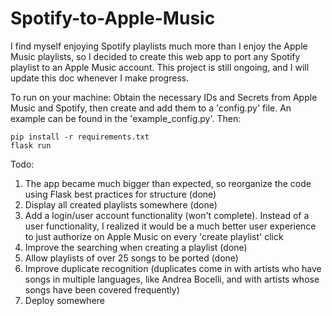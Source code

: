 # Spotify-to-Apple-Music

I find myself enjoying Spotify playlists much more than I enjoy the Apple Music playlists, so I decided to create this web app to port any
Spotify playlist to an Apple Music account. This project is still ongoing, and I will update this doc whenever I make progress.

To run on your machine:
Obtain the necessary IDs and Secrets from Apple Music and Spotify, then create and add them to a 'config.py' file. An example can be found in the 'example_config.py'. Then:
    
    pip install -r requirements.txt
    flask run



Todo:
1. The app became much bigger than expected, so reorganize the code using Flask best practices for structure (done)
2. Display all created playlists somewhere (done)
3. Add a login/user account functionality (won't complete). Instead of a user functionality, I realized it would be a much better user experience to just authorize on Apple Music on every 'create playlist' click
4. Improve the searching when creating a playlist (done)
5. Allow playlists of over 25 songs to be ported (done)
6. Improve duplicate recognition (duplicates come in with artists who have songs in multiple languages, like Andrea Bocelli, and with artists whose songs have been covered frequently) 
7. Deploy somewhere
